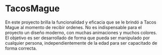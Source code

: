 # TacosMague
En este proyecto brilla la funcionalidad y eficacia que se le brindó a Tacos Mague al momento de recibir ordenes.
No es indispensable para el proyecto un diseño moderno, con muchas animaciones y muchos colores.
El objetivo es ser desarrollado de forma que pueda ser manipulado por cualquier persona, independientemente de la edad para ser capacitado de forma correcta.
